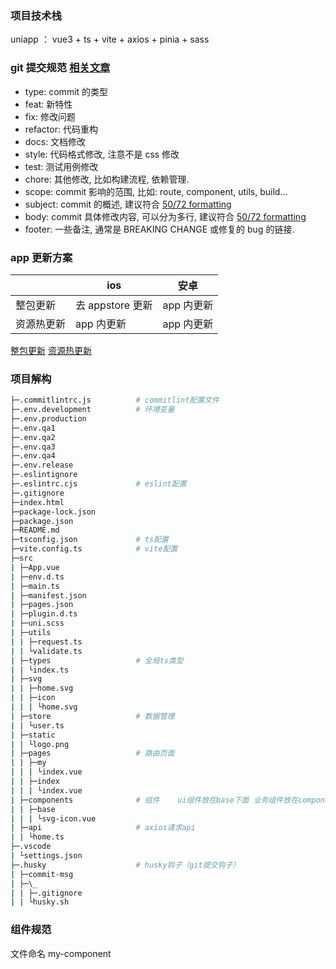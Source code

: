 ### 项目技术栈

uniapp ： vue3 + ts + vite + axios + pinia + sass

### git 提交规范 [相关文章](https://juejin.cn/post/6844903606815064077)

- type: commit 的类型
- feat: 新特性
- fix: 修改问题
- refactor: 代码重构
- docs: 文档修改
- style: 代码格式修改, 注意不是 css 修改
- test: 测试用例修改
- chore: 其他修改, 比如构建流程, 依赖管理.
- scope: commit 影响的范围, 比如: route, component, utils, build...
- subject: commit 的概述, 建议符合 [50/72 formatting](https://link.juejin.cn/?target=https%3A%2F%2Flink.zhihu.com%2F%3Ftarget%3Dhttps%253A%2F%2Fstackoverflow.com%2Fquestions%2F2290016%2Fgit-commit-messages-50-72-formatting)
- body: commit 具体修改内容, 可以分为多行, 建议符合 [50/72 formatting](https://link.juejin.cn/?target=https%3A%2F%2Flink.zhihu.com%2F%3Ftarget%3Dhttps%253A%2F%2Fstackoverflow.com%2Fquestions%2F2290016%2Fgit-commit-messages-50-72-formatting)
- footer: 一些备注, 通常是 BREAKING CHANGE 或修复的 bug 的链接.

### app 更新方案

|            | ios              | 安卓       |
| ---------- | ---------------- | ---------- |
| 整包更新   | 去 appstore 更新 | app 内更新 |
| 资源热更新 | app 内更新       | app 内更新 |

[整包更新](https://ask.dcloud.net.cn/article/34972)
[资源热更新](https://ask.dcloud.net.cn/article/35667)

### 项目解构

```bash
├─.commitlintrc.js          # commitlint配置文件
├─.env.development          # 环境变量
├─.env.production
├─.env.qa1
├─.env.qa2
├─.env.qa3
├─.env.qa4
├─.env.release
├─.eslintignore
├─.eslintrc.cjs             # eslint配置
├─.gitignore
├─index.html
├─package-lock.json
├─package.json
├─README.md
├─tsconfig.json             # ts配置
├─vite.config.ts            # vite配置
├─src
| ├─App.vue
| ├─env.d.ts
| ├─main.ts
| ├─manifest.json
| ├─pages.json
| ├─plugin.d.ts
| ├─uni.scss
| ├─utils
| | ├─request.ts
| | └validate.ts
| ├─types                   # 全局ts类型
| | └index.ts
| ├─svg
| | ├─home.svg
| | ├─icon
| | | └home.svg
| ├─store                   # 数据管理
| | └user.ts
| ├─static
| | └logo.png
| ├─pages                   # 路由页面
| | ├─my
| | | └index.vue
| | ├─index
| | | └index.vue
| ├─components              # 组件    ui组件放在base下面 业务组件放在components下
| | ├─base
| | | └svg-icon.vue
| ├─api                     # axios请求api
| | └home.ts
├─.vscode
| └settings.json
├─.husky                    # husky钩子（git提交钩子）
| ├─commit-msg
| ├─\_
| | ├─.gitignore
| | └husky.sh
```

### 组件规范

文件命名 my-component
